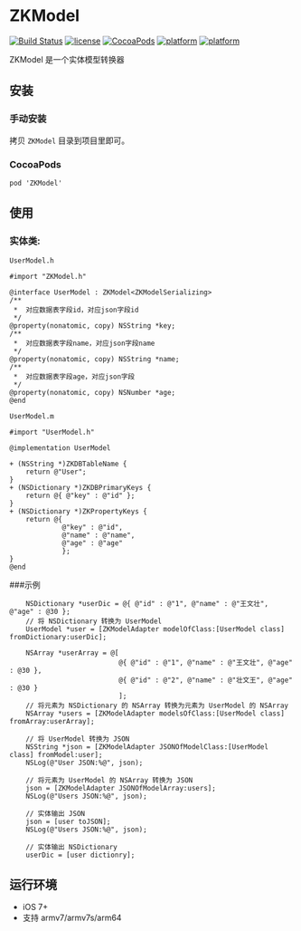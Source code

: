 # ZKModel

[![Build Status](https://img.shields.io/badge/build-passing-brightgreen.svg)](https://github.com/WangWenzhuang/ZKModel)
[![license](https://img.shields.io/badge/license-MIT-brightgreen.svg)](https://github.com/WangWenzhuang/ZKModel)
[![CocoaPods](https://img.shields.io/badge/pod-1.0-brightgreen.svg)](https://github.com/WangWenzhuang/ZKModel)
[![platform](https://img.shields.io/badge/platform-iOS-brightgreen.svg)](https://github.com/WangWenzhuang/ZKModel)
[![platform](https://img.shields.io/badge/contact-1020304029%40q.com-brightgreen.svg)](https://github.com/WangWenzhuang/ZKModel)

ZKModel 是一个实体模型转换器

## 安装

### 手动安装

拷贝 `ZKModel` 目录到项目里即可。

### CocoaPods

```pod 'ZKModel'```

## 使用

### 实体类:

`UserModel.h`

```objc
#import "ZKModel.h"

@interface UserModel : ZKModel<ZKModelSerializing>
/**
 *  对应数据表字段id，对应json字段id
 */
@property(nonatomic, copy) NSString *key;
/**
 *  对应数据表字段name，对应json字段name
 */
@property(nonatomic, copy) NSString *name;
/**
 *  对应数据表字段age，对应json字段
 */
@property(nonatomic, copy) NSNumber *age;
@end
```

`UserModel.m`

```objc
#import "UserModel.h"

@implementation UserModel

+ (NSString *)ZKDBTableName {
    return @"User";
}
+ (NSDictionary *)ZKDBPrimaryKeys {
    return @{ @"key" : @"id" };
}
+ (NSDictionary *)ZKPropertyKeys {
    return @{
             @"key" : @"id",
             @"name" : @"name",
             @"age" : @"age"
             };
}
@end
```

###示例

```objc
    NSDictionary *userDic = @{ @"id" : @"1", @"name" : @"王文壮", @"age" : @30 };
    // 将 NSDictionary 转换为 UserModel
    UserModel *user = [ZKModelAdapter modelOfClass:[UserModel class] fromDictionary:userDic];
    
    NSArray *userArray = @[
                           @{ @"id" : @"1", @"name" : @"王文壮", @"age" : @30 },
                           @{ @"id" : @"2", @"name" : @"壮文王", @"age" : @30 }
                           ];
    // 将元素为 NSDictionary 的 NSArray 转换为元素为 UserModel 的 NSArray
    NSArray *users = [ZKModelAdapter modelsOfClass:[UserModel class] fromArray:userArray];
    
    // 将 UserModel 转换为 JSON
    NSString *json = [ZKModelAdapter JSONOfModelClass:[UserModel class] fromModel:user];
    NSLog(@"User JSON:%@", json);
    
    // 将元素为 UserModel 的 NSArray 转换为 JSON
    json = [ZKModelAdapter JSONOfModelArray:users];
    NSLog(@"Users JSON:%@", json);
    
    // 实体输出 JSON
    json = [user toJSON];
    NSLog(@"Users JSON:%@", json);
    
    // 实体输出 NSDictionary
    userDic = [user dictionry];
```

## 运行环境
- iOS 7+
- 支持 armv7/armv7s/arm64
